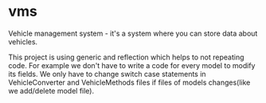 # vms
Vehicle management system - it's a system where you can store data about vehicles. 

This project is using generic and reflection which helps to not repeating code. For example we don't have to write a code for every model to modify its fields. We only have to change switch case statements in VehicleConverter and VehicleMethods files if files of models changes(like we add/delete model file).
